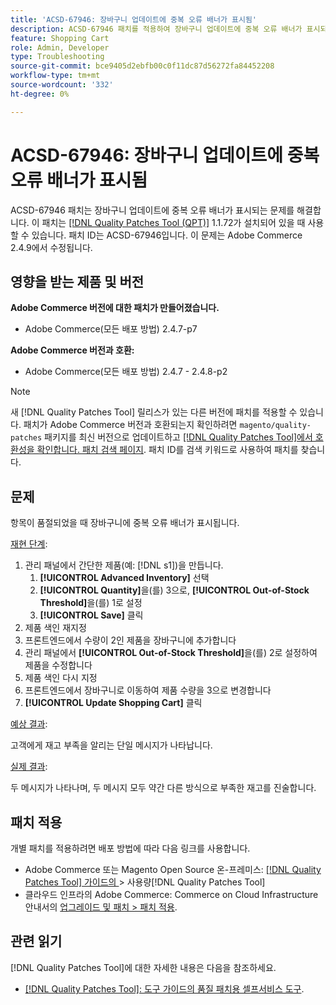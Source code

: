 ```yaml
---
title: 'ACSD-67946: 장바구니 업데이트에 중복 오류 배너가 표시됨'
description: ACSD-67946 패치를 적용하여 장바구니 업데이트에 중복 오류 배너가 표시되는 Adobe Commerce 문제를 해결합니다.
feature: Shopping Cart
role: Admin, Developer
type: Troubleshooting
source-git-commit: bce9405d2ebfb00c0f11dc87d56272fa84452208
workflow-type: tm+mt
source-wordcount: '332'
ht-degree: 0%

---
```


# ACSD-67946: 장바구니 업데이트에 중복 오류 배너가 표시됨

ACSD-67946 패치는 장바구니 업데이트에 중복 오류 배너가 표시되는 문제를 해결합니다. 이 패치는 [[!DNL Quality Patches Tool (QPT)]](/help/tools/quality-patches-tool/quality-patches-tool-to-self-serve-quality-patches.md) 1.1.72가 설치되어 있을 때 사용할 수 있습니다. 패치 ID는 ACSD-67946입니다. 이 문제는 Adobe Commerce 2.4.9에서 수정됩니다.

## 영향을 받는 제품 및 버전

**Adobe Commerce 버전에 대한 패치가 만들어졌습니다.**

* Adobe Commerce(모든 배포 방법) 2.4.7-p7

**Adobe Commerce 버전과 호환:**

* Adobe Commerce(모든 배포 방법) 2.4.7 - 2.4.8-p2

>[!NOTE]
>
>새 [!DNL Quality Patches Tool] 릴리스가 있는 다른 버전에 패치를 적용할 수 있습니다. 패치가 Adobe Commerce 버전과 호환되는지 확인하려면 `magento/quality-patches` 패키지를 최신 버전으로 업데이트하고 [[!DNL Quality Patches Tool]에서 호환성을 확인합니다. 패치 검색 페이지](https://experienceleague.adobe.com/tools/commerce-quality-patches/index.html?lang=ko). 패치 ID를 검색 키워드로 사용하여 패치를 찾습니다.

## 문제

항목이 품절되었을 때 장바구니에 중복 오류 배너가 표시됩니다.

<u>재현 단계</u>:

1. 관리 패널에서 간단한 제품(예: [!DNL s1])을 만듭니다.
   1. **[!UICONTROL Advanced Inventory]** 선택
   1. **[!UICONTROL Quantity]**&#x200B;을(를) 3으로, **[!UICONTROL Out-of-Stock Threshold]**&#x200B;을(를) 1로 설정
   1. **[!UICONTROL Save]** 클릭
1. 제품 색인 재지정
1. 프론트엔드에서 수량이 2인 제품을 장바구니에 추가합니다
1. 관리 패널에서 **[!UICONTROL Out-of-Stock Threshold]**&#x200B;을(를) 2로 설정하여 제품을 수정합니다
1. 제품 색인 다시 지정
1. 프론트엔드에서 장바구니로 이동하여 제품 수량을 3으로 변경합니다
1. **[!UICONTROL Update Shopping Cart]** 클릭


<u>예상 결과</u>:

고객에게 재고 부족을 알리는 단일 메시지가 나타납니다.

<u>실제 결과</u>:

두 메시지가 나타나며, 두 메시지 모두 약간 다른 방식으로 부족한 재고를 진술합니다.

## 패치 적용

개별 패치를 적용하려면 배포 방법에 따라 다음 링크를 사용합니다.

* Adobe Commerce 또는 Magento Open Source 온-프레미스: [[!DNL Quality Patches Tool]  가이드의 &#x200B;](/help/tools/quality-patches-tool/usage.md)> 사용량[!DNL Quality Patches Tool]
* 클라우드 인프라의 Adobe Commerce: Commerce on Cloud Infrastructure 안내서의 [업그레이드 및 패치 > 패치 적용](https://experienceleague.adobe.com/docs/commerce-cloud-service/user-guide/develop/upgrade/apply-patches.html?lang=ko).

## 관련 읽기

[!DNL Quality Patches Tool]에 대한 자세한 내용은 다음을 참조하세요.

* [[!DNL Quality Patches Tool]: 도구 가이드의 품질 패치용 셀프서비스 도구](/help/tools/quality-patches-tool/quality-patches-tool-to-self-serve-quality-patches.md).
